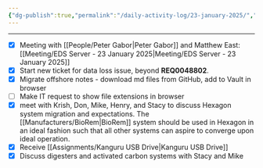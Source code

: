 ```yaml
---
{"dg-publish":true,"permalink":"/daily-activity-log/23-january-2025/","noteIcon":"","created":"2025-01-23T07:45:20.435-06:00"}
---
```


---
- [x] Meeting with [[People/Peter Gabor\|Peter Gabor]] and Matthew East: [[Meeting/EDS Server - 23 January 2025\|Meeting/EDS Server - 23 January 2025]]
- [x] Start new ticket for data loss issue, beyond **REQ0048802**. 
- [x] Migrate offshore notes - download md files from GitHub, add to Vault in browser 
- [ ] Make IT request to show file extensions in browser
- [x] meet with Krish, Don, Mike, Henry, and Stacy to discuss Hexagon system migration and expectations. The [[Manufacturers/BioRem\|BioRem]] system should be used in Hexagon in an ideal fashion such that all other systems can aspire to converge upon ideal operation. 
- [x] Receive [[Assignments/Kanguru USB Drive\|Kanguru USB Drive]]
- [x] Discuss digesters and activated carbon systems with Stacy and Mike